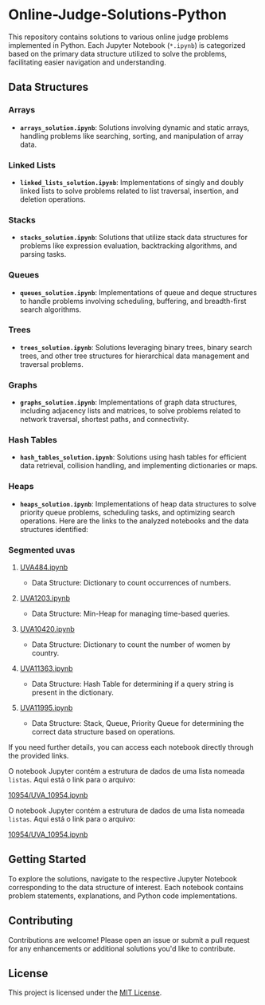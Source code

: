 # Online-Judge-Solutions-Python

This repository contains solutions to various online judge problems implemented in Python. Each Jupyter Notebook (`*.ipynb`) is categorized based on the primary data structure utilized to solve the problems, facilitating easier navigation and understanding.

## Data Structures

### Arrays
- **`arrays_solution.ipynb`**: Solutions involving dynamic and static arrays, handling problems like searching, sorting, and manipulation of array data.

### Linked Lists
- **`linked_lists_solution.ipynb`**: Implementations of singly and doubly linked lists to solve problems related to list traversal, insertion, and deletion operations.

### Stacks
- **`stacks_solution.ipynb`**: Solutions that utilize stack data structures for problems like expression evaluation, backtracking algorithms, and parsing tasks.

### Queues
- **`queues_solution.ipynb`**: Implementations of queue and deque structures to handle problems involving scheduling, buffering, and breadth-first search algorithms.

### Trees
- **`trees_solution.ipynb`**: Solutions leveraging binary trees, binary search trees, and other tree structures for hierarchical data management and traversal problems.

### Graphs
- **`graphs_solution.ipynb`**: Implementations of graph data structures, including adjacency lists and matrices, to solve problems related to network traversal, shortest paths, and connectivity.

### Hash Tables
- **`hash_tables_solution.ipynb`**: Solutions using hash tables for efficient data retrieval, collision handling, and implementing dictionaries or maps.

### Heaps
- **`heaps_solution.ipynb`**: Implementations of heap data structures to solve priority queue problems, scheduling tasks, and optimizing search operations.
Here are the links to the analyzed notebooks and the data structures identified:

### Segmented uvas

1. [UVA484.ipynb](https://github.com/Gabriel-Machado-GM/Online-Judge-Solutions-Python/blob/0184e6cf342b1f34be23275c2339d19615a21ee5/UVA484.ipynb)
   - Data Structure: Dictionary to count occurrences of numbers.

2. [UVA1203.ipynb](https://github.com/Gabriel-Machado-GM/Online-Judge-Solutions-Python/blob/0184e6cf342b1f34be23275c2339d19615a21ee5/UVA1203.ipynb)
   - Data Structure: Min-Heap for managing time-based queries.

3. [UVA10420.ipynb](https://github.com/Gabriel-Machado-GM/Online-Judge-Solutions-Python/blob/0184e6cf342b1f34be23275c2339d19615a21ee5/UVA10420.ipynb)
   - Data Structure: Dictionary to count the number of women by country.

4. [UVA11363.ipynb](https://github.com/Gabriel-Machado-GM/Online-Judge-Solutions-Python/blob/0184e6cf342b1f34be23275c2339d19615a21ee5/UVA11363.ipynb)
   - Data Structure: Hash Table for determining if a query string is present in the dictionary.

5. [UVA11995.ipynb](https://github.com/Gabriel-Machado-GM/Online-Judge-Solutions-Python/blob/0184e6cf342b1f34be23275c2339d19615a21ee5/UVA11995.ipynb)
   - Data Structure: Stack, Queue, Priority Queue for determining the correct data structure based on operations.

If you need further details, you can access each notebook directly through the provided links.

O notebook Jupyter contém a estrutura de dados de uma lista nomeada `listas`. Aqui está o link para o arquivo:

[10954/UVA_10954.ipynb](https://github.com/Gabriel-Machado-GM/Online-Judge-Solutions-Python/blob/24b68ccb0bd1b7765dcc4c062c3df13fd1e0d2c0/10954/UVA_10954.ipynb)

O notebook Jupyter contém a estrutura de dados de uma lista nomeada `listas`. Aqui está o link para o arquivo:

[10954/UVA_10954.ipynb](https://github.com/Gabriel-Machado-GM/Online-Judge-Solutions-Python/blob/24b68ccb0bd1b7765dcc4c062c3df13fd1e0d2c0/10954/UVA_10954.ipynb)

## Getting Started

To explore the solutions, navigate to the respective Jupyter Notebook corresponding to the data structure of interest. Each notebook contains problem statements, explanations, and Python code implementations.

## Contributing

Contributions are welcome! Please open an issue or submit a pull request for any enhancements or additional solutions you'd like to contribute.

## License

This project is licensed under the [MIT License](LICENSE).
